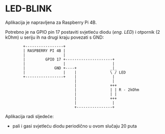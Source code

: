 # LED-BLINK

Aplikacija je napravljena za Raspberry Pi 4B.

Potrebno je na GPIO pin 17 postaviti svjetleću diodu (*eng. LED*) i otpornik (2 kOhm) u seriju ih na drugi kraju povezati s GND:

```
        +-----------------+
        | RASPBERRY PI 4B |
        |                 |
        |         GPIO 17 +---------------------+
        |                 |                     |
        |             GND +----+               _|_
        |                 |    |               \ / LED
        +-----------------+    |                |
                               |                |
                               |               +++
                               |               | | R - 2kOhm
                               |               | |
                               |               +++
                               |                |
                               +----------------+
```

Aplikacija radi sljedeće:

- pali i gasi svjetleću diodu periodično u ovom slučaju 20 puta
